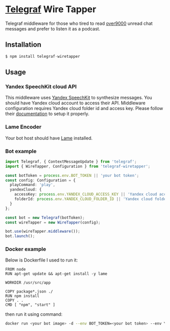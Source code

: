 # [Telegraf](https://github.com/telegraf/telegraf) Wire Tapper
Telegraf middleware for those who tired to read [over9000](https://i.kym-cdn.com/entries/icons/original/000/000/056/itsover1000.jpg) unread chat messages and prefer to listen it as a podcast.
## Installation

```js
$ npm install telegraf-wiretapper
```
## Usage
### Yandex SpeechKit cloud API
This middleware uses [Yandex SpeechKit](https://cloud.yandex.ru/docs/speechkit/) to synthesize messages. You should have Yandex cloud account to access their API. Middleware configuration requires Yandex cloud folder id and access key. Please follow their [documentation](https://cloud.yandex.ru/docs/speechkit/concepts/auth) to setup it properly.
### Lame Encoder
Your bot host should have [Lame](http://lame.sourceforge.net/) installed.

### Bot example
```typescript
import Telegraf, { ContextMessageUpdate } from 'telegraf';
import { WireTapper, Configuration } from 'telegraf-wiretapper';

const botToken = process.env.BOT_TOKEN || 'your bot token';
const config: Configuration = {
  playCommand: 'play',
  yandexCloud: {
    accessKey: process.env.YANDEX_CLOUD_ACCESS_KEY || 'Yandex cloud access key',
    folderId: process.env.YANDEX_CLOUD_FOLDER_ID || 'Yandex cloud folder'
  }
};

const bot = new Telegraf(botToken);
const wireTapper = new WireTapper(config);

bot.use(wireTapper.middleware());
bot.launch();
```
### Docker example
Below is Dockerfile I used to run it:
```docker
FROM node
RUN apt-get update && apt-get install -y lame

WORKDIR /usr/src/app

COPY package*.json ./
RUN npm install
COPY . .
CMD [ "npm", "start" ]
```

then run it using command:
```bash
docker run <your bot image> -d --env BOT_TOKEN=<your bot token> --env YANDEX_CLOUD_FOLDER_ID=<id of Yandex cloud folder> --env YANDEX_CLOUD_ACCESS_KEY=<Yandex cloud access key>
```


